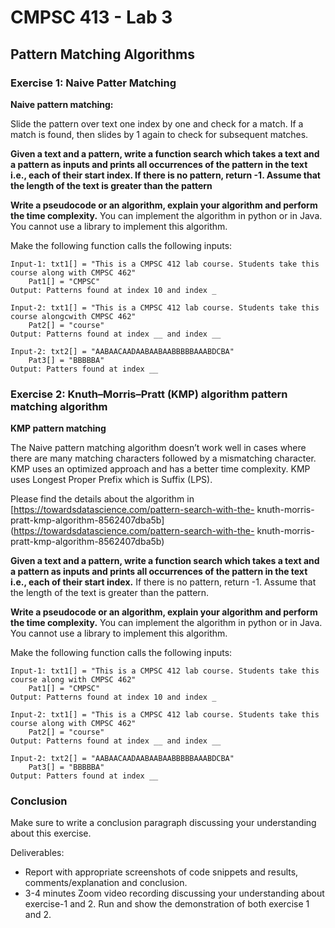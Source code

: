 # CMPSC 413 - Lab 3 
## Pattern Matching Algorithms

### Exercise 1: Naive Patter Matching 
**Naive pattern matching:**

Slide the pattern over text one index by one and check for a match. If a match is found, then slides by 1 again to check for subsequent matches.

**Given a text and a pattern, write a function search which takes a text and a pattern as inputs and prints all occurrences of the pattern in the text i.e., each of their start index. If there is no pattern, return -1. Assume that the length of the text is greater than the pattern**

**Write a pseudocode or an algorithm, explain your algorithm and perform the time complexity.** You can implement the algorithm in python or in Java. You cannot use a library to implement this algorithm.

Make the following function calls the following inputs:
```
Input-1: txt1[] = "This is a CMPSC 412 lab course. Students take this course along with CMPSC 462"
    Pat1[] = "CMPSC"
Output: Patterns found at index 10 and index _

Input-2: txt1[] = "This is a CMPSC 412 lab course. Students take this course alongcwith CMPSC 462"
    Pat2[] = "course"
Output: Patterns found at index __ and index __

Input-2: txt2[] = "AABAACAADAABAABAABBBBBAAABDCBA"
    Pat3[] = "BBBBBA"
Output: Patters found at index __
```

### Exercise 2: Knuth–Morris–Pratt (KMP) algorithm pattern matching algorithm
**KMP pattern matching**

The Naive pattern matching algorithm doesn’t work well in cases where there are many matching characters followed by a mismatching character. KMP uses an optimized approach and has a better time complexity. KMP uses Longest Proper Prefix which is Suffix (LPS).

Please find the details about the algorithm in [https://towardsdatascience.com/pattern-search-with-the- knuth-morris-pratt-kmp-algorithm-8562407dba5b](https://towardsdatascience.com/pattern-search-with-the- knuth-morris-pratt-kmp-algorithm-8562407dba5b)

**Given a text and a pattern, write a function search which takes a text and a pattern as inputs and prints all occurrences of the pattern in the text i.e., each of their start index.** If there is no pattern, return -1. Assume that the length of the text is greater than the pattern.

**Write a pseudocode or an algorithm, explain your algorithm and perform the time complexity.** You can implement the algorithm in python or in Java. You cannot use a library to implement this algorithm.

Make the following function calls the following inputs:
```
Input-1: txt1[] = "This is a CMPSC 412 lab course. Students take this course along with CMPSC 462"
    Pat1[] = "CMPSC"
Output: Patterns found at index 10 and index _

Input-2: txt1[] = "This is a CMPSC 412 lab course. Students take this course along with CMPSC 462"
    Pat2[] = "course"
Output: Patterns found at index __ and index __

Input-2: txt2[] = "AABAACAADAABAABAABBBBBAAABDCBA"
    Pat3[] = "BBBBBA"
Output: Patters found at index __
```

### Conclusion
Make sure to write a conclusion paragraph discussing your understanding about this exercise.

Deliverables:
- Report with appropriate screenshots of code snippets and results, comments/explanation and conclusion.
- 3-4 minutes Zoom video recording discussing your understanding about exercise-1 and 2. Run and show the demonstration of both exercise 1 and 2.

